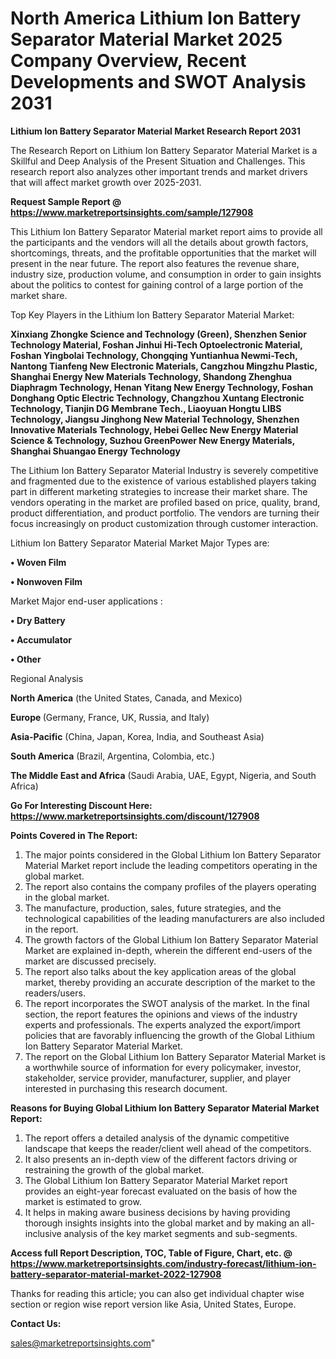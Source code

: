  # North America Lithium Ion Battery Separator Material Market 2025 Company Overview, Recent Developments and SWOT Analysis 2031

<strong>Lithium Ion Battery Separator Material Market Research Report 2031</strong>

The Research Report on Lithium Ion Battery Separator Material Market is a Skillful and Deep Analysis of the Present Situation and Challenges. This research report also analyzes other important trends and market drivers that will affect market growth over 2025-2031.

<strong>Request Sample Report @ <a href=https://www.marketreportsinsights.com/sample/127908>https://www.marketreportsinsights.com/sample/127908</a></strong>

This Lithium Ion Battery Separator Material market report aims to provide all the participants and the vendors will all the details about growth factors, shortcomings, threats, and the profitable opportunities that the market will present in the near future. The report also features the revenue share, industry size, production volume, and consumption in order to gain insights about the politics to contest for gaining control of a large portion of the market share.

Top Key Players in the Lithium Ion Battery Separator Material Market:

<strong>Xinxiang Zhongke Science and Technology (Green), Shenzhen Senior Technology Material, Foshan Jinhui Hi-Tech Optoelectronic Material, Foshan Yingbolai Technology, Chongqing Yuntianhua Newmi-Tech, Nantong Tianfeng New Electronic Materials, Cangzhou Mingzhu Plastic, Shanghai Energy New Materials Technology, Shandong Zhenghua Diaphragm Technology, Henan Yitang New Energy Technology, Foshan Donghang Optic Electric Technology, Changzhou Xuntang Electronic Technology, Tianjin DG Membrane Tech., Liaoyuan Hongtu LIBS Technology, Jiangsu Jinghong New Material Technology, Shenzhen Innovative Materials Technology, Hebei Gellec New Energy Material Science & Technology, Suzhou GreenPower New Energy Materials, Shanghai Shuangao Energy Technology</strong>

The Lithium Ion Battery Separator Material Industry is severely competitive and fragmented due to the existence of various established players taking part in different marketing strategies to increase their market share. The vendors operating in the market are profiled based on price, quality, brand, product differentiation, and product portfolio. The vendors are turning their focus increasingly on product customization through customer interaction.

Lithium Ion Battery Separator Material Market Major Types are:

<strong>• Woven Film

• Nonwoven Film</strong>

Market Major end-user applications :

<strong>• Dry Battery

• Accumulator

• Other</strong>

Regional Analysis

</u><strong><b>North America</b></strong> (the United States, Canada, and Mexico)

<strong><b>Europe </b></strong>(Germany, France, UK, Russia, and Italy)

<strong><b>Asia-Pacific</b></strong> (China, Japan, Korea, India, and Southeast Asia)

<strong><b>South America</b></strong> (Brazil, Argentina, Colombia, etc.)

<strong><b>The Middle East and Africa</b></strong> (Saudi Arabia, UAE, Egypt, Nigeria, and South Africa)

<strong>Go For Interesting Discount Here: <a href=https://www.marketreportsinsights.com/discount/127908>https://www.marketreportsinsights.com/discount/127908</a></strong>

<strong>Points Covered in The Report:</strong>
<ol>
  <li>The major points considered in the Global Lithium Ion Battery Separator Material Market report include the leading competitors operating in the global market.</li>
  <li>The report also contains the company profiles of the players operating in the global market.</li>
  <li>The manufacture, production, sales, future strategies, and the technological capabilities of the leading manufacturers are also included in the report.</li>
  <li>The growth factors of the Global Lithium Ion Battery Separator Material Market are explained in-depth, wherein the different end-users of the market are discussed precisely.</li>
  <li>The report also talks about the key application areas of the global market, thereby providing an accurate description of the market to the readers/users.</li>
  <li>The report incorporates the SWOT analysis of the market. In the final section, the report features the opinions and views of the industry experts and professionals. The experts analyzed the export/import policies that are favorably influencing the growth of the Global Lithium Ion Battery Separator Material Market.</li>
  <li>The report on the Global Lithium Ion Battery Separator Material Market is a worthwhile source of information for every policymaker, investor, stakeholder, service provider, manufacturer, supplier, and player interested in purchasing this research document.</li>
</ol>
<strong>Reasons for Buying Global Lithium Ion Battery Separator Material Market Report:</strong>

<ol>
  <li>The report offers a detailed analysis of the dynamic competitive landscape that keeps the reader/client well ahead of the competitors.</li>
  <li>It also presents an in-depth view of the different factors driving or restraining the growth of the global market.</li>
  <li>The Global Lithium Ion Battery Separator Material Market report provides an eight-year forecast evaluated on the basis of how the market is estimated to grow.</li>
  <li>It helps in making aware business decisions by having providing thorough insights insights into the global market and by making an all-inclusive analysis of the key market segments and sub-segments.</li>
</ol>
<strong>Access full Report Description, TOC, Table of Figure, Chart, etc. @ <a href=https://www.marketreportsinsights.com/industry-forecast/lithium-ion-battery-separator-material-market-2022-127908>https://www.marketreportsinsights.com/industry-forecast/lithium-ion-battery-separator-material-market-2022-127908</a></strong>


Thanks for reading this article; you can also get individual chapter wise section or region wise report version like Asia, United States, Europe.

<strong>Contact Us:</strong>

sales@marketreportsinsights.com"
